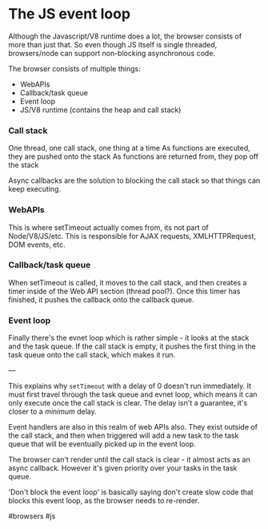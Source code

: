 # The JS event loop

Although the Javascript/V8 runtime does a lot, the browser consists of more than just that. So even though JS itself is single threaded, browsers/node can support non-blocking asynchronous code.

The browser consists of multiple things:
- WebAPIs
- Callback/task queue
- Event loop
- JS/V8 runtime (contains the heap and call stack)

### Call stack

One thread, one call stack, one thing at a time
As functions are executed, they are pushed onto the stack
As functions are returned from, they pop off the stack

Async callbacks are the solution to blocking the call stack so that things can keep executing.

### WebAPIs

This is where setTimeout actually comes from, its not part of Node/V8/JS/etc. This is responsible for AJAX requests, XMLHTTPRequest, DOM events, etc.

### Callback/task queue

When setTimeout is called, it moves to the call stack, and then creates a timer inside of the Web API section (thread pool?). Once this timer has finished, it pushes the callback onto the callback queue.

### Event loop

Finally there's the evnet loop which is rather simple - it looks at the stack and the task queue. If the call stack is empty, it pushes the first thing in the task queue onto the call stack, which makes it run.

—

This explains why `setTimeout` with a delay of 0 doesn't run immediately. It must first travel through the task queue and evnet loop, which means it can only execute once the call stack is clear. The delay isn't a guarantee, it's closer to a _minimum_ delay.

Event handlers are also in this realm of web APIs also. They exist outside of the call stack, and then when triggered will add a new task to the task queue that will be eventually picked up in the event loop.

The browser can't render until the call stack is clear - it almost acts as an async callback. However it's given priority over your tasks in the task queue.

'Don't block the event loop' is basically saying don't create slow code that blocks this event loop, as the browser needs to re-render.

#browsers
#js